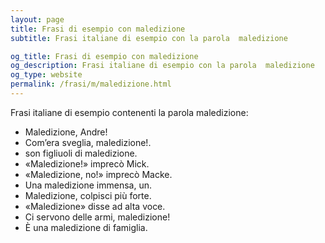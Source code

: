 ```yaml
---
layout: page
title: Frasi di esempio con maledizione 
subtitle: Frasi italiane di esempio con la parola  maledizione

og_title: Frasi di esempio con maledizione 
og_description: Frasi italiane di esempio con la parola  maledizione
og_type: website
permalink: /frasi/m/maledizione.html
---
```


Frasi italiane di esempio contenenti la parola maledizione:


- Maledizione, Andre!
- Com’era sveglia, maledizione!.
- son figliuoli di maledizione.
- «Maledizione!» imprecò Mick.
- «Maledizione, no!» imprecò Macke.
- Una maledizione immensa, un.
- Maledizione, colpisci più forte.
- «Maledizione» disse ad alta voce.
- Ci servono delle armi, maledizione!
- È una maledizione di famiglia.
